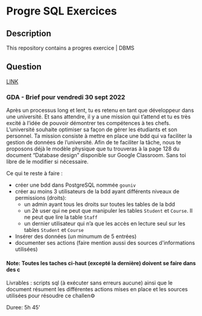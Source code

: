 # Progre SQL Exercices

## Description

This repository contains a progres exercice | DBMS

## Question
[LINK](https://pitch-magician-200.notion.site/GDA-Brief-pour-vendredi-30-sept-2022-f71c85adf8f049f7bbf73fc1d0300e0a/) 

### GDA - Brief pour vendredi 30 sept 2022

Après un processus long et lent, tu es retenu en tant que développeur dans une université. Et sans attendre, il y a une mission qui t’attend et tu es très excité à l’idée de pouvoir démontrer tes compétences à tes chefs.
L’université souhaite optimiser sa façon de gérer les étudiants et son personnel. Ta mission consiste à mettre en place une bdd qui va faciliter la gestion de données de l’université. Afin de te faciliter la tâche, nous te proposons déjà le modèle physique que tu trouveras à la page 128 du document “Database design” disponible sur Google Classroom. Sans toi libre de le modifier si nécessaire.

Ce qui te reste à faire :
- créer une bdd dans PostgreSQL nommée `gouniv`
- créer au moins 3 utilisateurs de la bdd ayant différents niveaux de permissions (droits):
    - un admin ayant tous les droits sur toutes les tables de la bdd
    - un 2è user qui ne peut que manipuler les tables `Student` et `Course`. Il ne peut que lire la table `Staff`
    - un dernier utilisateur qui n’a que les accès en lecture seul sur les tables `Student` et `Course`
- Insérer des données (un minumum de 5 entrées)
- documenter ses actions (faire mention aussi des sources d'informations utilisées)

#### Note: Toutes les taches ci-haut (excepté la dernière) doivent se faire dans des c


Livrables : scripts sql (à exécuter sans erreurs aucune) ainsi que le document résument les différentes actions mises en place et les sources utilisées pour résoudre ce challen⚙ 


Duree: 5h 45'

